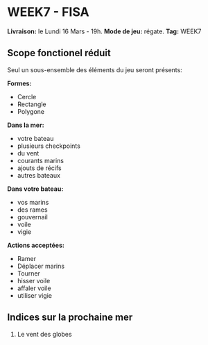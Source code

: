 # WEEK7 - FISA

**Livraison:** le Lundi 16 Mars - 19h.
**Mode de jeu:** régate.
**Tag:** WEEK7

## Scope fonctionel réduit
Seul un sous-ensemble des éléments du jeu seront présents:

**Formes:**
 - Cercle
 - Rectangle
 - Polygone

**Dans la mer:**
- votre bateau
- plusieurs checkpoints
- du vent
- courants marins
- ajouts de récifs
- autres bateaux

**Dans votre bateau:**
- vos marins
- des rames
- gouvernail
- voile
- vigie

**Actions acceptées:**
- Ramer
- Déplacer marins
- Tourner
- hisser voile
- affaler voile
- utiliser vigie

## Indices sur la prochaine mer

 1. Le vent des globes

